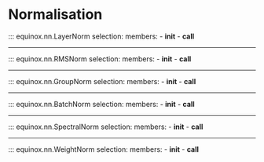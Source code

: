 # Normalisation

::: equinox.nn.LayerNorm
    selection:
        members:
            - __init__
            - __call__

---

::: equinox.nn.RMSNorm
    selection:
        members:
            - __init__
            - __call__

---

::: equinox.nn.GroupNorm
    selection:
        members:
            - __init__
            - __call__

---

::: equinox.nn.BatchNorm
    selection:
        members:
            - __init__
            - __call__

---

::: equinox.nn.SpectralNorm
    selection:
        members:
            - __init__
            - __call__

---

::: equinox.nn.WeightNorm
    selection:
        members:
            - __init__
            - __call__